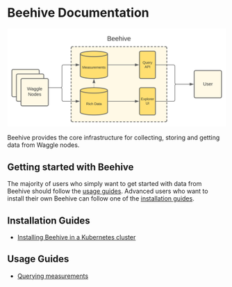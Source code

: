 # Beehive Documentation

<img width="640" src="./images/beehive-overview.svg">

Beehive provides the core infrastructure for collecting, storing and getting data from Waggle nodes.

## Getting started with Beehive

The majority of users who simply want to get started with data from Beehive should follow the [usage guides](#usage-guides). Advanced users who want to install their own Beehive can follow one of the [installation guides](#installation-guides).

## Installation Guides

* [Installing Beehive in a Kubernetes cluster](./installing-beehive-in-a-kubernetes-cluster.md)

## Usage Guides

* [Querying measurements](./querying-measurement-data.md)
